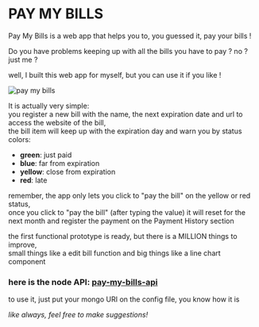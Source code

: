 # PAY MY BILLS

Pay My Bills is a web app that helps you to, you guessed it, pay your bills !

Do you have problems keeping up with all the bills you have to pay ? no ? just me ?

well, I built this web app for myself, but you can use it if you like !


![pay my bills](https://i.ibb.co/p0Yt5yY/Pay-My-Bills0-1.png)

It is actually very simple:   
you register a new bill with the name, the next expiration date and url to access the website of the bill,  
the bill item will keep up with the expiration day and warn you by status colors:
  - **green**: just paid
  - **blue**: far from expiration
  - **yellow**: close from expiration
  - **red**: late

remember, the app only lets you click to "pay the bill" on the yellow or red status,  
once you click to "pay the bill" (after typing the value) it will reset for the next month and register the payment on the Payment History section


the first functional prototype is ready, but there is a MILLION things to improve,  
small things like a edit bill function and big things like a line chart component

### here is the node API: <a href="https://github.com/akiosTerr/pay-my-bills-api">pay-my-bills-api</a>  
to use it, just put your mongo URI on the config file, you know how it is


*like always, feel free to make suggestions!*
